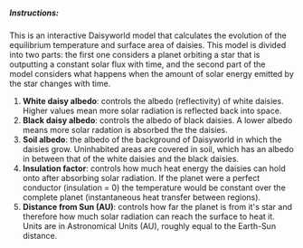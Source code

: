 ##### Instructions: 
This is an interactive Daisyworld model that calculates the evolution of the 
equilibrium temperature and surface area of daisies. This model is divided into two 
parts: the first one considers a planet orbiting a
star that is outputting a constant solar flux with time, and the second part of the  
model considers what happens when the amount of solar energy emitted by
the star changes with time. 

1. **White daisy albedo**: controls the albedo (reflectivity) of white daisies. Higher values 
mean more solar radiation is reflected back into space.  
2. **Black daisy albedo**: controls the albedo of black daisies. A lower albedo means more solar
radation is absorbed the the daisies.   
3. **Soil albedo**: the albedo of the background of Daisyworld in which the 
daisies grow. Uninhabited areas are covered in soil, which has an albedo
in between that of the white daisies and the black daisies.   
4. **Insulation factor**: controls how much heat energy the daisies can hold onto after absorbing
solar radiation. If the planet were a perfect conductor (insulation = 0) the temperature would be
constant over the complete planet (instantaneous heat transfer between regions).    
5. **Distance from Sun (AU)**: controls how far the planet is from it's star and therefore how much solar
radiation can reach the surface to heat it. Units are in Astronomical Units (AU), roughly
equal to the Earth-Sun distance.   

